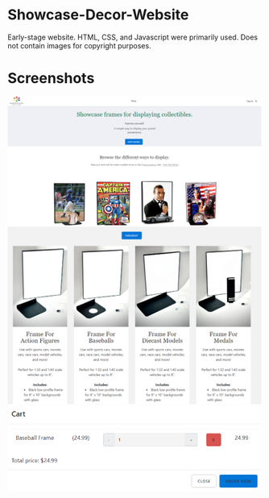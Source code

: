 # Showcase-Decor-Website
Early-stage website. HTML, CSS, and Javascript were primarily used. 
Does not contain images for copyright purposes.

# Screenshots
![](images/showcase.PNG)
![](images/showcase2.PNG)
![](images/showcase3.PNG)

